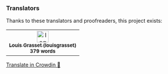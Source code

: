 ### Translators

Thanks to these translators and proofreaders, this project exists:

<!-- CROWDIN-CONTRIBUTORS-START -->
<table>
  <tbody>
    <tr>
      <td align="center" valign="top">
        <a href="https://crowdin.com/profile/louisgrasset"><img alt="logo" style="width: 32px" src="https://crowdin-static.cf-downloads.crowdin.com/avatar/16675791/medium/4f29a005a6ea0273f480c814708a7b80.png" />
          <br />
          <sub><b>Louis Grasset (louisgrasset)</b></sub></a>
        <br />
        <sub><b>379 words</b></sub>
      </td>
    </tr>
  </tbody>
</table><a href="https://crowdin.com/project/driftly" target="_blank">Translate in Crowdin 🚀</a>
<!-- CROWDIN-CONTRIBUTORS-END -->
